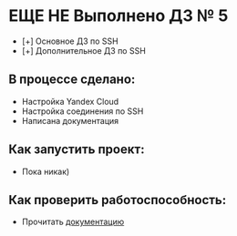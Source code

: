 # ЕЩЕ НЕ Выполнено ДЗ № 5

 - [+] Основное ДЗ по SSH
 - [+] Дополнительное ДЗ по SSH

## В процессе сделано:
 - Настройка Yandex Cloud
 - Настройка соединения по SSH
 - Написана документация

## Как запустить проект:
 - Пока никак)

## Как проверить работоспособность:
 - Прочитать [документацию](/README.md)
